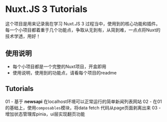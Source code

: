 # Nuxt.JS 3 Tutorials

这个项目是用来记录我在学习 Nuxt.JS 3 过程当中，使用到的核心功能和插件。
每一个小项目都着重于几个功能点，争取从无到有，从简到难，一点点将Nuxt的技术学透，用好！

## 使用说明

- 每个小项目都是一个完整的Nuxt项目，开盒即用
- 使用说明，使用到的功能点，请看每个项目的readme

## Tutorials

01 - 基于 **newsapi** 在localhost环境可以正常运行的简单新闻列表网站
02 - 在01的基础上，使用`composables`模块，将data fetch 代码从page页面剥离出来
03 - 增加状态管理库pinia，ui层实现翻页功能